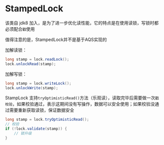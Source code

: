 # StampedLock

该类自 jdk8 加入，是为了进一步优化读性能，它的特点是在使用读锁，写锁时都必须配合`戳`使用

值得注意的是，StampedLock并不是基于AQS实现的

加解读锁：

```java
long stamp = lock.readLock();
lock.unlockRead(stamp);
```

加解写锁：

```java
long stamp = lock.writeLock();
lock.unlockWrite(stamp);
```

StampLock 支持`tryOptimisticRead()`方法（乐观读），读取完毕后需要做一次`戳校验`，如果校验通过，表示这期间没有写操作，数据可以安全使用；如果校验没通过需要重新获取读锁，保证数据安全

```java
long stamp = lock.tryOptimisticRead();
// 校验
if (!lock.validate(stamp)) {
    // 锁升级
}
```

